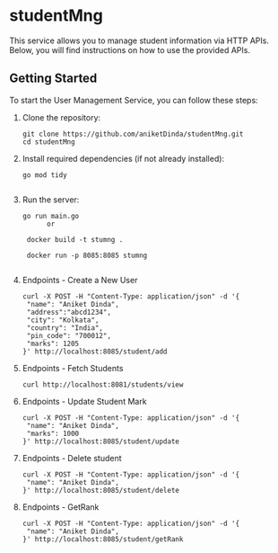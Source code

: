 # studentMng

This service allows you to manage student information via HTTP APIs. Below, you will find instructions on how to use the provided APIs.

## Getting Started

To start the User Management Service, you can follow these steps:

1. Clone the repository:

   ```shell
   git clone https://github.com/aniketDinda/studentMng.git
   cd studentMng

2. Install required dependencies (if not already installed):
   
   ```shell
   go mod tidy
   

3. Run the server:

   ```shell
   go run main.go  
         or
   
    docker build -t stumng .
   
    docker run -p 8085:8085 stumng


5. Endpoints - Create a New User

   ```shell
   curl -X POST -H "Content-Type: application/json" -d '{
    "name": "Aniket Dinda",
  	"address":"abcd1234",
  	"city": "Kolkata",
  	"country": "India",
  	"pin_code": "700012",
  	"marks": 1205
   }' http://localhost:8085/student/add

6. Endpoints - Fetch Students

   ```shell
   curl http://localhost:8081/students/view

7. Endpoints - Update Student Mark

   ```shell
   curl -X POST -H "Content-Type: application/json" -d '{
    "name": "Aniket Dinda",
  	"marks": 1000
   }' http://localhost:8085/student/update

8. Endpoints - Delete student

   ```shell
   curl -X POST -H "Content-Type: application/json" -d '{
    "name": "Aniket Dinda",
   }' http://localhost:8085/student/delete

9. Endpoints - GetRank

   ```shell
   curl -X POST -H "Content-Type: application/json" -d '{
    "name": "Aniket Dinda",
   }' http://localhost:8085/student/getRank

